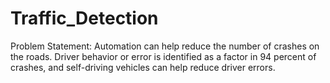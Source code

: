# Traffic_Detection
Problem Statement: Automation can help reduce the number of crashes on the roads. Driver  behavior or error is identified as a factor in 94 percent of crashes, 
and self-driving vehicles can help reduce driver errors.
